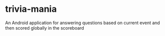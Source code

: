 # trivia-mania
An Android application for answering questions based on current event and then scored globally in the scoreboard
